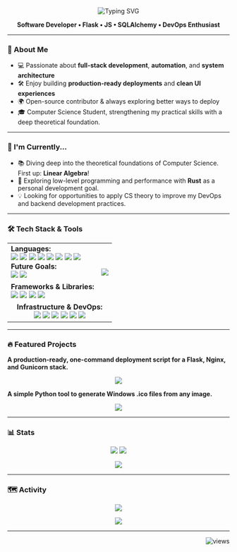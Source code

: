 <div align="center">
  <img src="https://readme-typing-svg.herokuapp.com?font=Sigmar&weight=900&size=35&pause=1000&color=70A5FD&center=true&vCenter=true&width=700&lines=Hey+There!+%F0%9F%91%8B;I'm+Idan+Achrak;Full-Stack+Developer;Automation+%7C+CI%2FCD+%7C+Infra;Clean+UI%2FUX+%7C+Pragmatic+Shipping" alt="Typing SVG" />
  
  <strong>Software Developer • Flask • JS • SQLAlchemy • DevOps Enthusiast</strong>
</div>

---

### 🚀 About Me
- 💻 Passionate about **full-stack development**, **automation**, and **system architecture**
- 🛠 Enjoy building **production-ready deployments** and **clean UI experiences**
- 🌍 Open-source contributor & always exploring better ways to deploy
- 🎓 Computer Science Student, strengthening my practical skills with a deep theoretical foundation.

---

### 🌱 I'm Currently...
- 📚 Diving deep into the theoretical foundations of Computer Science. First up: **Linear Algebra**!
- 🦀 Exploring low-level programming and performance with **Rust** as a personal development goal.
- 💡 Looking for opportunities to apply CS theory to improve my DevOps and backend development practices.

---

### 🛠 Tech Stack & Tools
<div align="center">
    <table>
        <tr>
            <td>
                <strong>Languages:</strong><br />
                <img src="https://img.shields.io/badge/Python-3776AB?style=for-the-badge&logo=python&logoColor=white" />
                <img src="https://img.shields.io/badge/JavaScript-F7DF1E?style=for-the-badge&logo=javascript&logoColor=black" />
                <img src="https://img.shields.io/badge/HTML5-E34F26?style=for-the-badge&logo=html5&logoColor=white" />
                <img src="https://img.shields.io/badge/CSS3-1572B6?style=for-the-badge&logo=css&logoColor=white" />
                <img src="https://img.shields.io/badge/Batch-4b4d49?style=for-the-badge&logo=data:image/svg+xml;base64,PHN2ZyB4bWxucz0iaHR0cDovL3d3dy53My5vcmcvMjAwMC9zdmciIHdpZHRoPSI2NCIgaGVpZ2h0PSI2NCIgdmlld0JveD0iMCAwIDQ4IDQ4Ij4NCiAgPHJlY3Qgd2lkdGg9IjQ4IiBoZWlnaHQ9IjQ4IiByeD0iOCIgcnk9IjgiIGZpbGw9IiMzMjMzMzAiLz4NCiAgPHBhdGggZD0iTTE0IDE2IEwyMiAyNCBMMTQgMzIiIHN0cm9rZT0iI2ZmZiIgc3Ryb2tlLXdpZHRoPSIzIiBmaWxsPSJub25lIiBzdHJva2UtbGluZWNhcD0icm91bmQiLz4NCiAgPGxpbmUgeDE9IjI2IiB5MT0iMzIiIHgyPSIzNCIgeTI9IjMyIiBzdHJva2U9IiNmZmYiIHN0cm9rZS13aWR0aD0iMyIgc3Ryb2tlLWxpbmVjYXA9InJvdW5kIi8+DQo8L3N2Zz4NCg==&logoColor=white" />
                <img src="https://img.shields.io/badge/PowerShell-9fc2fe?style=for-the-badge&logo=data:image/svg+xml;base64,PHN2ZyB4bWxucz0iaHR0cDovL3d3dy53My5vcmcvMjAwMC9zdmciIHdpZHRoPSI2NCIgaGVpZ2h0PSI2NCIgdmlld0JveD0iMCAwIDQ4IDQ4Ij4NCiAgPHJlY3Qgd2lkdGg9IjQ4IiBoZWlnaHQ9IjQ4IiByeD0iOCIgcnk9IjgiIGZpbGw9IiM1MzkxRkUiLz4NCiAgPHBhdGggZD0iTTE0IDE2IEwyMiAyNCBMMTQgMzIiIHN0cm9rZT0iI2ZmZiIgc3Ryb2tlLXdpZHRoPSIzIiBmaWxsPSJub25lIiBzdHJva2UtbGluZWNhcD0icm91bmQiLz4NCiAgPGxpbmUgeDE9IjI2IiB5MT0iMzIiIHgyPSIzNCIgeTI9IjMyIiBzdHJva2U9IiNmZmYiIHN0cm9rZS13aWR0aD0iMyIgc3Ryb2tlLWxpbmVjYXA9InJvdW5kIi8+DQo8L3N2Zz4NCg==&logoColor=white" />
                <img src="https://img.shields.io/badge/Assembly-007AAC?style=for-the-badge&logo=assemblyscript&logoColor=white" />
                <img src="https://img.shields.io/badge/C%23-239120?style=for-the-badge&logo=c-sharp&logoColor=white" /> <br />
                <strong>Future Goals:</strong><br />
                <img src="https://img.shields.io/badge/Rust-000000?style=for-the-badge&logo=rust&logoColor=white" />
                <img src="https://img.shields.io/badge/Go-00ADD8?style=for-the-badge&logo=go&logoColor=white" />
            </td>
            <td rowspan="2" align="center">
                <img src="https://github-readme-stats.vercel.app/api/top-langs/?username=idanach&theme=tokyonight&hide_border=false&layout=compact" />
            </td>
        </tr>
        <tr>
            <td>
                <strong>Frameworks & Libraries:</strong><br />
                <img src="https://img.shields.io/badge/Flask-000000?style=for-the-badge&logo=flask&logoColor=white" />
                <img src="https://img.shields.io/badge/React-20232A?style=for-the-badge&logo=react&logoColor=61DAFB" />
                <img src="https://img.shields.io/badge/Pure_JS+HTML+CSS-F7DF1E?style=for-the-badge&logo=javascript&logoColor=black" />
                <img src="https://img.shields.io/badge/Node.js-339933?style=for-the-badge&logo=nodedotjs&logoColor=white" />
            </td>
        </tr>
        <tr>
            <td colspan="2" align="center">
                <strong>Infrastructure & DevOps:</strong><br />
                <img src="https://img.shields.io/badge/Windows-005ba3?style=for-the-badge&logo=data:image/svg+xml;base64,PHN2ZyB4bWxucz0iaHR0cDovL3d3dy53My5vcmcvMjAwMC9zdmciIGhlaWdodD0iODgiIHdpZHRoPSI4OCI+DQogICAgPHBhdGggZD0iTTAgMTIuNDAybDM1LjY4Ny00Ljg2LjAxNiAzNC40MjMtMzUuNjcuMjAzem0zNS42NyAzMy41MjlsLjAyOCAzNC40NTNMLjAyOCA3NS40OC4wMjYgNDUuN3ptNC4zMjYtMzkuMDI1TDg3LjMxNCAwdjQxLjUyN2wtNDcuMzE4LjM3NnptNDcuMzI5IDM5LjM0OWwtLjAxMSA0MS4zNC00Ny4zMTgtNi42NzgtLjA2Ni0zNC43Mzl6IiBmaWxsPSIjMDBhZGVmIi8+DQo8L3N2Zz4=&logoColor=white" />
                <img src="https://img.shields.io/badge/Linux-FCC624?style=for-the-badge&logo=linux&logoColor=black" />
                <img src="https://img.shields.io/badge/Nginx-009639?style=for-the-badge&logo=nginx&logoColor=white" />
                <img src="https://img.shields.io/badge/Gunicorn-499848?style=for-the-badge&logo=gunicorn&logoColor=white" />
                <img src="https://img.shields.io/badge/Docker-2496ED?style=for-the-badge&logo=docker&logoColor=white" />
                <img src="https://img.shields.io/badge/GitHub_Actions-2088FF?style=for-the-badge&logo=github-actions&logoColor=white" />
            </td>
        </tr>
    </table>
</div>

---

### 🔥 Featured Projects
**A production-ready, one-command deployment script for a Flask, Nginx, and Gunicorn stack.**
<p align="center">
  <a href="https://github.com/idanach/flask-nginx-server-deployment">
    <img src="https://github-readme-stats.vercel.app/api/pin/?username=idanach&repo=flask-nginx-server-deployment&theme=tokyonight&show_owner=true" />
  </a>
</p>

**A simple Python tool to generate Windows .ico files from any image.**
<p align="center">
  <a href="https://github.com/idanach/Wicogen-windows-icon-generator">
    <img src="https://github-readme-stats.vercel.app/api/pin/?username=idanach&repo=Wicogen-windows-icon-generator&theme=tokyonight&show_owner=true" />
  </a>
</p>

---

### 📊 Stats
<p align="center">
    <img src="https://github-readme-stats.vercel.app/api?username=idanach&show_icons=true&count_private=true&theme=tokyonight" />
    <img src="https://streak-stats.demolab.com?user=idanach&theme=tokyonight" />
</p>

<p align="center">
  <img src="https://trophygh.kolioaris.xyz/?username=idanach&theme=onedark&row=1&column=7" />
</p>

[//]: # (  <img src="https://github-profile-trophy.vercel.app/?username=idanach&theme=onedark&row=1&column=7" />)


---

### 🗺 Activity
<p align="center">
  <img src="https://github-profile-summary-cards.vercel.app/api/cards/profile-details?username=idanach&theme=tokyonight" />
</p>
<p align="center">
  <img src="https://github-readme-activity-graph.vercel.app/graph?username=idanach&theme=tokyo-night" />
</p>

---
<!-- Profile Views -->
<p align="right">
  <img src="https://komarev.com/ghpvc/?username=idanach&label=Profile%20Views&style=flat&color=brightgreen" alt="views"/>
</p>

